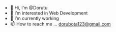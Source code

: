 - 👋 Hi, I’m @Dorutu
- 👀 I’m interested in Web Development
- 🌱 I’m currently working
- 📫 How to reach me ... dorubota123@gmail.com

<!---
Dorutu/Dorutu is a ✨ special ✨ repository because its `README.md` (this file) appears on your GitHub profile.
You can click the Preview link to take a look at your changes.
--->
